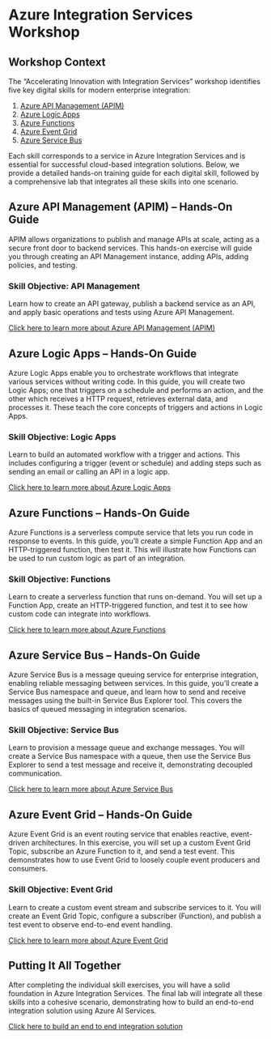 # Azure Integration Services Workshop

## Workshop Context

The “Accelerating Innovation with Integration Services” workshop identifies five key digital skills for modern enterprise integration:

1. [Azure API Management (APIM)](/apim.md)
2. [Azure Logic Apps](/logicapps.md)
3. [Azure Functions](/functions.md)
4. [Azure Event Grid](/eventgrid.md)
5. [Azure Service Bus](/servicebus.md)

Each skill corresponds to a service in Azure Integration Services and is essential for successful cloud-based integration solutions. Below, we provide a detailed hands-on training guide for each digital skill, followed by a comprehensive lab that integrates all these skills into one scenario.

## Azure API Management (APIM) – Hands-On Guide

APIM allows organizations to publish and manage APIs at scale, acting as a secure front door to backend services. This hands-on exercise will guide you through creating an API Management instance, adding APIs, adding policies, and testing.

### Skill Objective: API Management

Learn how to create an API gateway, publish a backend service as an API, and apply basic operations and tests using Azure API Management.

[Click here to learn more about Azure API Management (APIM)](https://learn.microsoft.com/en-us/azure/api-management/)

## Azure Logic Apps – Hands-On Guide

Azure Logic Apps enable you to orchestrate workflows that integrate various services without writing code. In this guide, you will create two Logic Apps; one that triggers on a schedule and performs an action, and the other which receives a HTTP request, retrieves external data, and processes it. These teach the core concepts of triggers and actions in Logic Apps.

### Skill Objective: Logic Apps

Learn to build an automated workflow with a trigger and actions. This includes configuring a trigger (event or schedule) and adding steps such as sending an email or calling an API in a logic app.

[Click here to learn more about Azure Logic Apps](https://learn.microsoft.com/en-us/azure/logic-apps/)

## Azure Functions – Hands-On Guide

Azure Functions is a serverless compute service that lets you run code in response to events. In this guide, you’ll create a simple Function App and an HTTP-triggered function, then test it. This will illustrate how Functions can be used to run custom logic as part of an integration.

### Skill Objective: Functions

Learn to create a serverless function that runs on-demand. You will set up a Function App, create an HTTP-triggered function, and test it to see how custom code can integrate into workflows.

[Click here to learn more about Azure Functions](https://learn.microsoft.com/en-us/azure/azure-functions/)

## Azure Service Bus – Hands-On Guide

Azure Service Bus is a message queuing service for enterprise integration, enabling reliable messaging between services. In this guide, you’ll create a Service Bus namespace and queue, and learn how to send and receive messages using the built-in Service Bus Explorer tool. This covers the basics of queued messaging in integration scenarios.

### Skill Objective: Service Bus

Learn to provision a message queue and exchange messages. You will create a Service Bus namespace with a queue, then use the Service Bus Explorer to send a test message and receive it, demonstrating decoupled communication.

[Click here to learn more about Azure Service Bus](https://learn.microsoft.com/en-us/azure/service-bus-messaging/)

## Azure Event Grid – Hands-On Guide

Azure Event Grid is an event routing service that enables reactive, event-driven architectures. In this exercise, you will set up a custom Event Grid Topic, subscribe an Azure Function to it, and send a test event. This demonstrates how to use Event Grid to loosely couple event producers and consumers.

### Skill Objective: Event Grid

Learn to create a custom event stream and subscribe services to it. You will create an Event Grid Topic, configure a subscriber (Function), and publish a test event to observe end-to-end event handling.

[Click here to learn more about Azure Event Grid](https://learn.microsoft.com/en-us/azure/event-grid/)

## Putting It All Together

After completing the individual skill exercises, you will have a solid foundation in Azure Integration Services. The final lab will integrate all these skills into a cohesive scenario, demonstrating how to build an end-to-end integration solution using Azure AI Services.

[Click here to build an end to end integration solution](/end-to-end.md)

